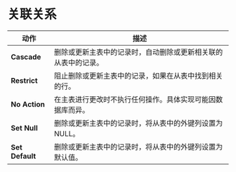 # 关联关系

| 动作          | 描述                                       |
|---------------|--------------------------------------------|
| **Cascade**   | 删除或更新主表中的记录时，自动删除或更新相关联的从表中的记录。 |
| **Restrict**  | 阻止删除或更新主表中的记录，如果在从表中找到相关的行。 |
| **No Action** | 在主表进行更改时不执行任何操作。具体实现可能因数据库而异。 |
| **Set Null**  | 删除或更新主表中的记录时，将从表中的外键列设置为 NULL。 |
| **Set Default** | 删除或更新主表中的记录时，将从表中的外键列设置为默认值。 |

